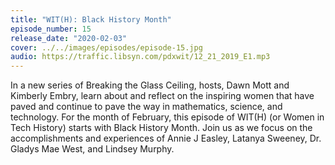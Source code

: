 ```yaml
---
title: "WIT(H): Black History Month"
episode_number: 15
release_date: "2020-02-03"
cover: ../../images/episodes/episode-15.jpg
audio: https://traffic.libsyn.com/pdxwit/12_21_2019_E1.mp3
---
```

In a new series of Breaking the Glass Ceiling, hosts, Dawn Mott and Kimberly Embry, learn about and reflect on the inspiring women that have paved and continue to pave the way in mathematics, science, and technology. For the month of February, this episode of WIT(H) (or Women in Tech History) starts with Black History Month. Join us as we focus on the accomplishments and experiences of Annie J Easley, Latanya Sweeney, Dr. Gladys Mae West, and Lindsey Murphy. 
